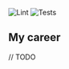 ![Lint](https://github.com/ephelsa/my-career-api/workflows/Golang%20Lint/badge.svg)
![Tests](https://github.com/ephelsa/my-career-api/workflows/Go%20Tests/badge.svg)


## My career

// TODO